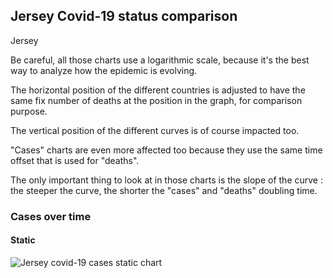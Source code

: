 ## Jersey Covid-19 status comparison 

Jersey



Be careful, all those charts use a logarithmic scale, because it's the best way to analyze how the epidemic is evolving.
 
The horizontal position of the different countries is adjusted to have the same fix number of deaths at the position in the graph, for comparison purpose.

The vertical position of the different curves is of course impacted too.

"Cases" charts are even more affected too because they use the same time offset that is used for "deaths".

The only important thing to look at in those charts is the slope of the curve : the steeper the curve, the shorter the "cases" and "deaths" doubling time.



 
### Cases over time
 
#### Static
![Jersey covid-19 cases static chart](https://raw.githubusercontent.com/madlag/coronavirus_study/master/notebooks/graphs/2020-03-20/countries/Jersey/2020-03-20_Jersey_deaths.png "Jersey covid-19 cases static chart")   

